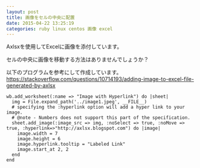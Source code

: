 ```yaml
---
layout: post
title: 画像をセルの中央に配置
date: 2015-04-22 13:25:19
categories: ruby linux centos 画像 excel
---
```

<!-- {% raw %} -->
<p>Axlsxを使用してExcelに画像を添付しています。</p>

<p>セルの中央に画像を移動する方法はありませんでしょうか？</p>

<p>以下のプログラムを参考にして作成しています。<br>
<a href="https://stackoverflow.com/questions/10714193/adding-image-to-excel-file-generated-by-axlsx">https://stackoverflow.com/questions/10714193/adding-image-to-excel-file-generated-by-axlsx</a></p>

<pre><code>wb.add_worksheet(:name =&gt; "Image with Hyperlink") do |sheet|
  img = File.expand_path('../image1.jpeg', __FILE__)
  # specifying the :hyperlink option will add a hyper link to your image.
  # @note - Numbers does not support this part of the specification.
  sheet.add_image(:image_src =&gt; img, :noSelect =&gt; true, :noMove =&gt; true, :hyperlink=&gt;"http://axlsx.blogspot.com") do |image|
    image.width = 7
    image.height = 6
    image.hyperlink.tooltip = "Labeled Link"
    image.start_at 2, 2
  end
end
</code></pre>
<!-- {% endraw %} -->
